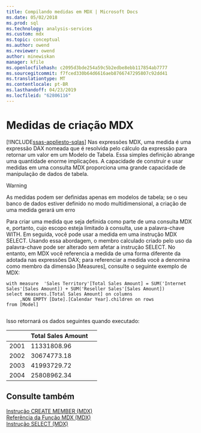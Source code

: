 ```yaml
---
title: Compilando medidas em MDX | Microsoft Docs
ms.date: 05/02/2018
ms.prod: sql
ms.technology: analysis-services
ms.custom: mdx
ms.topic: conceptual
ms.author: owend
ms.reviewer: owend
author: minewiskan
manager: kfile
ms.openlocfilehash: c2095d3bde254a59c5b2edbe8ebb117854ab7777
ms.sourcegitcommit: f7fced330b64d6616aeb8766747295807c92dd41
ms.translationtype: MT
ms.contentlocale: pt-BR
ms.lasthandoff: 04/23/2019
ms.locfileid: "62806116"
---
```

# <a name="mdx-building-measures"></a>Medidas de criação MDX
[!INCLUDE[ssas-appliesto-sqlas](../../../includes/ssas-appliesto-sqlas.md)]
  Nas expressões MDX, uma medida é uma expressão DAX nomeada que é resolvida pelo cálculo da expressão para retornar um valor em um Modelo de Tabela. Essa simples definição abrange uma quantidade enorme implicações. A capacidade de construir e usar medidas em uma consulta MDX proporciona uma grande capacidade de manipulação de dados de tabela.  
  
> [!WARNING]  
>  As medidas podem ser definidas apenas em modelos de tabela; se o seu banco de dados estiver definido no modo multidimensional, a criação de uma medida gerará um erro  
  
 Para criar uma medida que seja definida como parte de uma consulta MDX e, portanto, cujo escopo esteja limitado à consulta, use a palavra-chave WITH. Em seguida, você pode usar a medida em uma instrução MDX SELECT. Usando essa abordagem, o membro calculado criado pelo uso da palavra-chave pode ser alterado sem afetar a instrução SELECT. No entanto, em MDX você referencia a medida de uma forma diferente da adotada nas expressões DAX; para referenciar a medida você a denomina como membro da dimensão [Measures], consulte o seguinte exemplo de MDX:  
  
```  
with measure  'Sales Territory'[Total Sales Amount] = SUM('Internet Sales'[Sales Amount]) + SUM('Reseller Sales'[Sales Amount])  
select measures.[Total Sales Amount] on columns  
     ,NON EMPTY [Date].[Calendar Year].children on rows  
from [Model]  
  
```  
  
 Isso retornará os dados seguintes quando executado:  
  
||Total Sales Amount||  
|-|------------------------|-|  
|2001|11331808.96||  
|2002|30674773.18||  
|2003|41993729.72||  
|2004|25808962.34||  
  
## <a name="see-also"></a>Consulte também  
 [Instrução CREATE MEMBER &#40;MDX&#41;](../../../mdx/mdx-data-definition-create-member.md)   
 [Referência da Função MDX &#40;MDX&#41;](../../../mdx/mdx-function-reference-mdx.md)   
 [Instrução SELECT &#40;MDX&#41;](../../../mdx/mdx-data-manipulation-select.md)  
  
  
